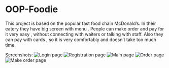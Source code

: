 # OOP-Foodie

This project is based on the popular fast food chain McDonald’s. In their eatery they have big screen with menu . People can make order and pay for it very easy , without connecting with waiters or talking with staff. Also they can pay with cards , so it is very comfortably and doesn’t take too much time.  


Screenshots:
![Login page](https://i.imgur.com/m8A9uda.png)
![Registration page](https://i.imgur.com/mYFbBmH.png)
![Main page](https://i.imgur.com/GcxzDNT.png)
![Order page](https://i.imgur.com/AFSlial.png)
![Make order page](https://i.imgur.com/punbn5f.png)


